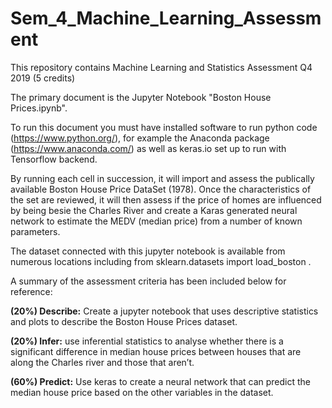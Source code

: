 # Sem_4_Machine_Learning_Assessment 

This repository contains Machine Learning and Statistics Assessment Q4 2019 (5 credits)

The primary document is the Jupyter Notebook "Boston House Prices.ipynb".

To run this document you must have installed software to run python code (https://www.python.org/), for example the Anaconda package (https://www.anaconda.com/) as well as keras.io set up to run with Tensorflow backend.

By running each cell in succession, it will import and assess the publically available Boston House Price DataSet (1978). Once the characteristics of the set are reviewed, it will then assess if the price of homes are influenced by being besie the Charles River and create a Karas generated neural network to estimate the MEDV (median price) from a number of known parameters.  

The dataset connected with this jupyter notebook is available from numerous locations including from sklearn.datasets import load_boston .


A summary of the assessment criteria has been included below for reference:

**(20%) Describe:** Create a jupyter notebook that uses descriptive statistics and
plots to describe the Boston House Prices dataset.


**(20%) Infer:** use inferential statistics to analyse whether there is a significant difference 
in median house prices between houses that are along the Charles river and those that aren’t. 

**(60%) Predict:** Use keras to create a neural network that can predict the median house price 
based on the other variables in the dataset.

